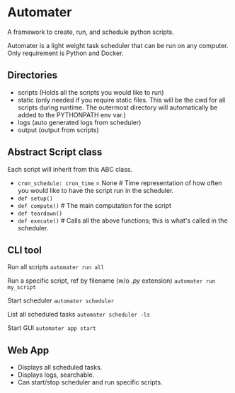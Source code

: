 # Automater
A framework to create, run, and schedule python scripts.

Automater is a light weight task scheduler that can be run on any computer. Only requirement is Python and Docker.

## Directories
  - scripts (Holds all the scripts you would like to run)
  - static (only needed if you require static files. This will be the cwd for all scripts during runtime. The outermost directory will automatically be added to the PYTHONPATH env var.)
  - logs (auto generated logs from scheduler)
  - output (output from scripts)

## Abstract Script class
Each script will inherit from this ABC class.
  - `cron_schedule: cron_time` = None  # Time representation of how often you would like to have the script run in the scheduler.
  - `def setup()`
  - `def compute()`  # The main computation for the script
  - `def teardown()`
  - `def execute()`  # Calls all the above functions; this is what's called in the scheduler.

## CLI tool
Run all scripts
`automater run all`

Run a specific script, ref by filename (w/o *.py* extension)
`automater run my_script`

Start scheduler
`automater scheduler`

List all scheduled tasks
`automater scheduler -ls`

Start GUI
`automater app start`

## Web App
  - Displays all scheduled tasks.
  - Displays logs, searchable.
  - Can start/stop scheduler and run specific scripts.
